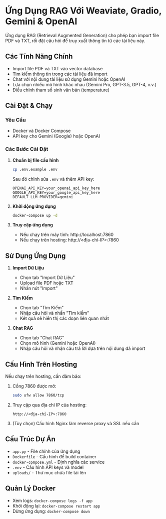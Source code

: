 # Ứng Dụng RAG Với Weaviate, Gradio, Gemini & OpenAI

Ứng dụng RAG (Retrieval Augmented Generation) cho phép bạn import file PDF và TXT, rồi đặt câu hỏi để truy xuất thông tin từ các tài liệu này.

## Các Tính Năng Chính

- Import file PDF và TXT vào vector database
- Tìm kiếm thông tin trong các tài liệu đã import
- Chat với nội dung tài liệu sử dụng Gemini hoặc OpenAI
- Lựa chọn nhiều mô hình khác nhau (Gemini Pro, GPT-3.5, GPT-4, v.v.)
- Điều chỉnh tham số sinh văn bản (temperature)

## Cài Đặt & Chạy

### Yêu Cầu
- Docker và Docker Compose
- API key cho Gemini (Google) hoặc OpenAI

### Các Bước Cài Đặt

1. **Chuẩn bị file cấu hình**
   ```bash
   cp .env.example .env
   ```
   
   Sau đó chỉnh sửa `.env` và thêm API key:
   ```
   OPENAI_API_KEY=your_openai_api_key_here
   GOOGLE_API_KEY=your_google_api_key_here
   DEFAULT_LLM_PROVIDER=gemini
   ```

2. **Khởi động ứng dụng**
   ```bash
   docker-compose up -d
   ```

3. **Truy cập ứng dụng**
   - Nếu chạy trên máy tính: http://localhost:7860
   - Nếu chạy trên hosting: http://<địa-chỉ-IP>:7860

## Sử Dụng Ứng Dụng

1. **Import Dữ Liệu**
   - Chọn tab "Import Dữ Liệu"
   - Upload file PDF hoặc TXT
   - Nhấn nút "Import"

2. **Tìm Kiếm**
   - Chọn tab "Tìm Kiếm"
   - Nhập câu hỏi và nhấn "Tìm kiếm"
   - Kết quả sẽ hiển thị các đoạn liên quan nhất

3. **Chat RAG**
   - Chọn tab "Chat RAG"
   - Chọn mô hình (Gemini hoặc OpenAI)
   - Nhập câu hỏi và nhận câu trả lời dựa trên nội dung đã import

## Cấu Hình Trên Hosting

Nếu chạy trên hosting, cần đảm bảo:

1. Cổng 7860 được mở:
   ```bash
   sudo ufw allow 7860/tcp
   ```

2. Truy cập qua địa chỉ IP của hosting:
   ```
   http://<địa-chỉ-IP>:7860
   ```

3. (Tùy chọn) Cấu hình Nginx làm reverse proxy và SSL nếu cần

## Cấu Trúc Dự Án

- `app.py` - File chính của ứng dụng
- `Dockerfile` - Cấu hình để build container
- `docker-compose.yml` - Định nghĩa các service
- `.env` - Cấu hình API keys và model
- `uploads/` - Thư mục chứa file tải lên

## Quản Lý Docker

- Xem logs: `docker-compose logs -f app`
- Khởi động lại: `docker-compose restart app`
- Dừng ứng dụng: `docker-compose down`